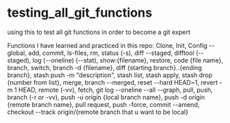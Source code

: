# testing_all_git_functions
using this to test all git functions in order to become a git expert

Functions I have learned and practiced in this repo:
Clone,
Init,
Config --global, 
add, 
commit,
ls-files,
rm,
status (-s),
diff --staged,
difftool (--staged),
log (--oneline) (--stat),
show:{filename},
restore, 
code {file name},
branch,
switch,
branch -d {filename},
diff {starting branch}..{ending branch},
stash push -m "description",
stash list,
stash apply,
stash drop {number from list},
merge,
branch --merged,
reset --hard HEAD~1,
revert -m 1 HEAD,
remote (-vv),
fetch,
git log --oneline --all --graph,
pull,
push,
branch (-r or -vv),
push -u origin {local branch name},
push -d origin {remote branch name},
pull request,
push -force,
commit --amend,
checkout --track origin/{remote branch that u want to be local}
